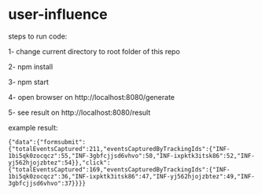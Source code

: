 # user-influence

steps to run code:

1- change current directory to root folder of this repo

2- npm install

3- npm start

4- open browser on http://localhost:8080/generate

5- see result on http://localhost:8080/result


example result:

``
{"data":{"formsubmit":{"totalEventsCaptured":211,"eventsCapturedByTrackingIds":{"INF-1bi5qk0zocqcz":55,"INF-3gbfcjjsd6vhvo":50,"INF-ixpktk3itsk86":52,"INF-yj562hjojzbtez":54}},"click":{"totalEventsCaptured":169,"eventsCapturedByTrackingIds":{"INF-1bi5qk0zocqcz":36,"INF-ixpktk3itsk86":47,"INF-yj562hjojzbtez":49,"INF-3gbfcjjsd6vhvo":37}}}}
``
